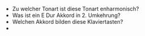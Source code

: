 - Zu welcher Tonart ist diese Tonart enharmonisch?
- Was ist ein E Dur Akkord in 2. Umkehrung?
- Welchen Akkord bilden diese Klaviertasten?
- 
